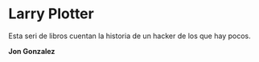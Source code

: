 # Larry Plotter

Esta seri de libros cuentan la historia de un hacker de los que hay pocos.

**Jon Gonzalez**
